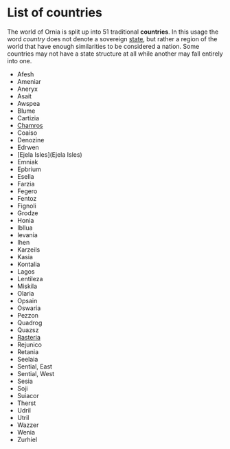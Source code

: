 # List of countries

The world of Ornia is split up into 51 traditional **countries**. In this usage the word *country* does not denote a sovereign [state](States), but rather a region of the world that have enough similarities to be considered a nation. Some countries may not have a state structure at all while another may fall entirely into one.

- Afesh
- Ameniar
- Aneryx
- Asait
- Awspea
- Blume
- Cartizia
- [Chamros](Chamros)
- Coaiso
- Denozine
- Edrwen
- [Ejela Isles](Ejela Isles)
- Emniak
- Epbrium
- Esella
- Farzia
- Fegero
- Fentoz
- Fignoli
- Grodze
- Honia
- Ibllua
- Ievania
- Ihen
- Karzeils
- Kasia
- Kontalia
- Lagos
- Lentileza
- Miskila
- Olaria
- Opsain
- Oswaria
- Pezzon
- Quadrog
- Quazsz
- [Rasteria](Rasteria)
- Rejunico
- Retania
- Seelaia
- Sential, East
- Sential, West
- Sesia
- Soji
- Suiacor
- Therst
- Udril
- Utril
- Wazzer
- Wenia
- Zurhiel